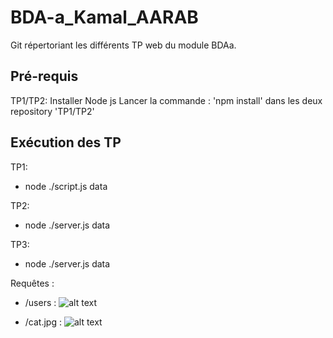 # BDA-a_Kamal_AARAB
Git répertoriant les différents TP web du module BDAa.

## Pré-requis
TP1/TP2:
Installer Node js
Lancer la commande : 'npm install' dans les deux repository 'TP1/TP2'

## Exécution des TP
TP1: 
- node ./script.js data

TP2:
- node ./server.js data

TP3:
- node ./server.js data

Requêtes :

- /users :
![alt text](https://github.com/Karlito44/BDA-a_Kamal_AARAB/edit/master/img-readme/postman.jpg)

- /cat.jpg :
![alt text](https://github.com/Karlito44/BDA-a_Kamal_AARAB/edit/master/img-readme/cat.jpg)
